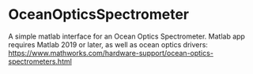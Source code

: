 # OceanOpticsSpectrometer
A simple matlab interface for an Ocean Optics Spectrometer. 
Matlab app requires Matlab 2019 or later, as well as ocean optics drivers: https://www.mathworks.com/hardware-support/ocean-optics-spectrometers.html
